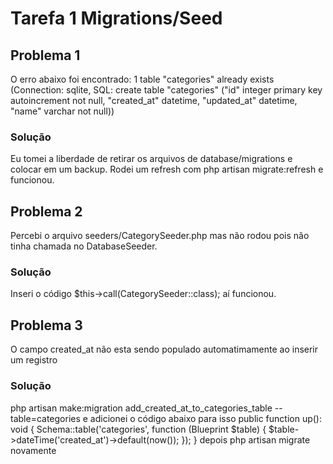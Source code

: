 
# Tarefa 1 Migrations/Seed

## Problema 1
O erro abaixo foi encontrado:
 1 table "categories" already exists 
(Connection: sqlite, SQL: create table "categories" 
("id" integer primary key autoincrement not null, "created_at" datetime, "updated_at" datetime, "name" varchar not null))
### Solução
Eu tomei a liberdade de retirar os arquivos de database/migrations e colocar em um backup.
Rodei um refresh com php artisan migrate:refresh e funcionou.


## Problema 2
Percebi o arquivo seeders/CategorySeeder.php mas não rodou pois não tinha chamada no DatabaseSeeder.
### Solução
Inseri o código $this->call(CategorySeeder::class); aí funcionou.


## Problema 3
O campo created_at não esta sendo populado automatimamente ao inserir um registro
### Solução
php artisan make:migration add_created_at_to_categories_table --table=categories
e adicionei o código abaixo para isso
public function up(): void
    {
        Schema::table('categories', function (Blueprint $table) {
            $table->dateTime('created_at')->default(now());
        });
    }
depois php artisan migrate novamente